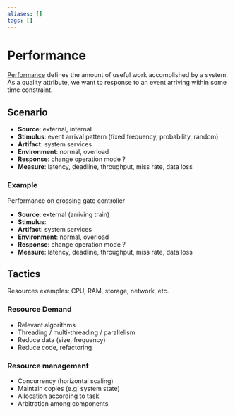 ```yaml
---
aliases: []
tags: []
---
```


# Performance

[Performance](https://wikipedia.org/wiki/computer_performance) defines the amount of useful work accomplished by a system. As a quality attribute, we want to response to an event arriving within some time constraint.

## Scenario

- **Source**: external, internal
- **Stimulus**: event arrival pattern (fixed frequency, probability, random)
- **Artifact**: system services
- **Environment**: normal, overload
- **Response**: change operation mode ?
- **Measure**: latency, deadline, throughput, miss rate, data loss

### Example

Performance on crossing gate controller
- **Source**: external (arriving train)
- **Stimulus**: 
- **Artifact**: system services
- **Environment**: normal, overload
- **Response**: change operation mode ?
- **Measure**: latency, deadline, throughput, miss rate, data loss

## Tactics

Resources examples: CPU, RAM, storage, network, etc.

### Resource Demand

- Relevant algorithms
- Threading / multi-threading / parallelism
- Reduce data (size, frequency)
- Reduce code, refactoring

### Resource management

- Concurrency (horizontal scaling)
- Maintain copies (e.g. system state)
- Allocation according to task
- Arbitration among components